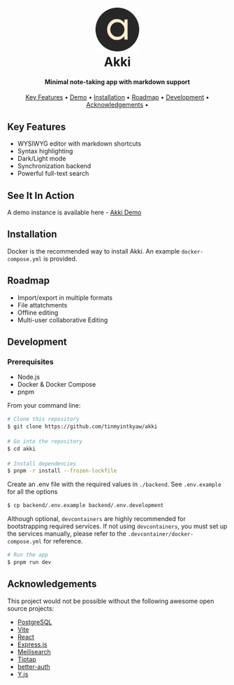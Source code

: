 <h1 align="center">
  <br>
  <img src="./frontend/public/logo.svg" alt="Akki" width="100">
  <br>
  Akki
  <br>
</h1>

<h4 align="center">Minimal note-taking app with markdown support</h4>

<p align="center">
  <a href="#key-features">Key Features</a> •
  <a href="#see-it-in-action">Demo</a> •
  <a href="#installation">Installation</a> •
  <a href="#roadmap">Roadmap</a> •
  <a href="#development">Development</a> •
  <a href="#acknowledgements">Acknowledgements</a> •
</p>

## Key Features

- WYSIWYG editor with markdown shortcuts
- Syntax highlighting
- Dark/Light mode
- Synchronization backend
- Powerful full-text search

## See It In Action

A demo instance is available here - [Akki Demo](https://akki-demo.tinmyintkyaw.com)

## Installation

Docker is the recommended way to install Akki. An example `docker-compose.yml` is provided.

## Roadmap

- Import/export in multiple formats
- File attatchments
- Offline editing
- Multi-user collaborative Editing

## Development

### Prerequisites

- Node.js
- Docker & Docker Compose
- pnpm

From your command line:

```bash
# Clone this repository
$ git clone https://github.com/tinmyintkyaw/akki

# Go into the repository
$ cd akki

# Install dependencies
$ pnpm -r install --frozen-lockfile
```

Create an .env file with the required values in `./backend`. See `.env.example` for all the options

```bash
$ cp backend/.env.example backend/.env.development
```

Although optional, `devcontainers` are highly recommended for bootstrapping required services. If not using `devcontainers`, you must set up the services manually, please refer to the `.devcontainer/docker-compose.yml` for reference.

```bash
# Run the app
$ pnpm run dev
```

## Acknowledgements

This project would not be possible without the following awesome open source projects:

- [PostgreSQL](https://www.postgresql.org/)
- [Vite](https://vite.dev)
- [React](https://react.dev)
- [Express.js](https://github.com/expressjs/express)
- [Meilisearch](https://www.meilisearch.com/)
- [Tiptap](https://tiptap.dev/)
- [better-auth](https://github.com/better-auth/better-auth)
- [Y.js](https://github.com/yjs/yjs)
